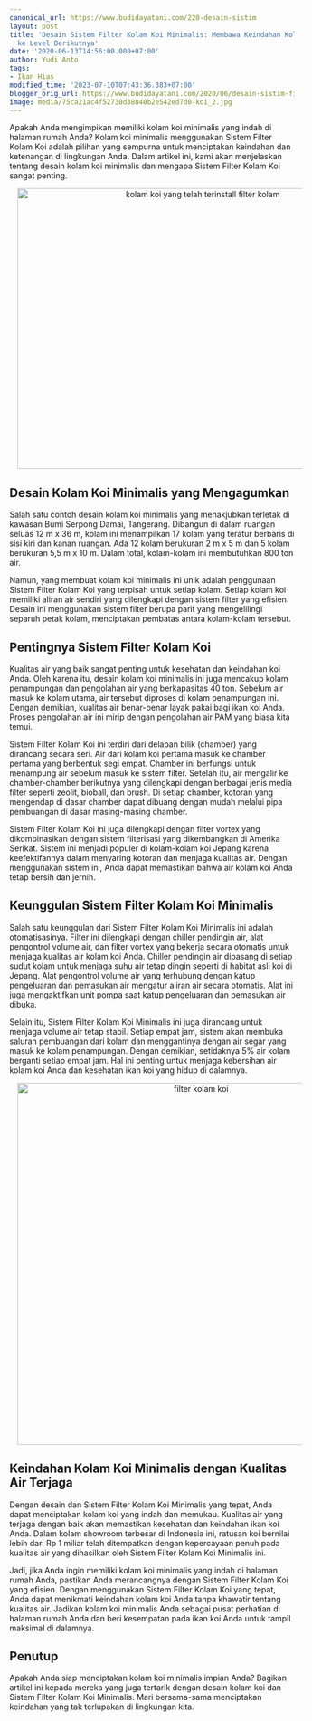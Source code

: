```yaml
---
canonical_url: https://www.budidayatani.com/220-desain-sistim
layout: post
title: 'Desain Sistem Filter Kolam Koi Minimalis: Membawa Keindahan Kolam Koi Anda
  ke Level Berikutnya'
date: '2020-06-13T14:56:00.000+07:00'
author: Yudi Anto
tags:
- Ikan Hias
modified_time: '2023-07-10T07:43:36.383+07:00'
blogger_orig_url: https://www.budidayatani.com/2020/06/desain-sistim-filter-kolam-koi-minimalis.html
image: media/75ca21ac4f52730d38840b2e542ed7d0-koi_2.jpg
---
```

<p>Apakah Anda mengimpikan memiliki kolam koi minimalis yang indah di halaman rumah Anda? Kolam koi minimalis menggunakan Sistem Filter Kolam Koi adalah pilihan yang sempurna untuk menciptakan keindahan dan ketenangan di lingkungan Anda. Dalam artikel ini, kami akan menjelaskan tentang desain kolam koi minimalis dan mengapa Sistem Filter Kolam Koi sangat penting.</p><div class="separator" style="clear: both; text-align: center;"><a href="https://blogger.googleusercontent.com/img/b/R29vZ2xl/AVvXsEjj0aXWbXmB38OSCyIHq4FPY2j68El1I0-bsmhepfwxkTyorrkRWLXPDl13cPYAqWhgctzcLqK9eTnNKhR_S9SFtt3FfTgqFaELm6k7lneybO_YDMQ4RAIN7SFHNkveGhpjaYn1yanbRQyw4aNJUeWYg-5Gaoof37pRMJdEZ7J5SK2JbQdkvNJ6wXh7ezhJ/s464/koi_2.jpg" imageanchor="1" style="margin-left: 1em; margin-right: 1em;"><img alt="kolam koi yang telah terinstall filter kolam" border="0" data-original-height="360" data-original-width="464" height="496" src="https://blogger.googleusercontent.com/img/b/R29vZ2xl/AVvXsEjj0aXWbXmB38OSCyIHq4FPY2j68El1I0-bsmhepfwxkTyorrkRWLXPDl13cPYAqWhgctzcLqK9eTnNKhR_S9SFtt3FfTgqFaELm6k7lneybO_YDMQ4RAIN7SFHNkveGhpjaYn1yanbRQyw4aNJUeWYg-5Gaoof37pRMJdEZ7J5SK2JbQdkvNJ6wXh7ezhJ/w640-h496/koi_2.jpg" width="640" /></a></div><h2>Desain Kolam Koi Minimalis yang Mengagumkan</h2><p>Salah satu contoh desain kolam koi minimalis yang menakjubkan terletak di kawasan Bumi Serpong Damai, Tangerang. Dibangun di dalam ruangan seluas 12 m x 36 m, kolam ini menampilkan 17 kolam yang teratur berbaris di sisi kiri dan kanan ruangan. Ada 12 kolam berukuran 2 m x 5 m dan 5 kolam berukuran 5,5 m x 10 m. Dalam total, kolam-kolam ini membutuhkan 800 ton air.</p><p>Namun, yang membuat kolam koi minimalis ini unik adalah penggunaan Sistem Filter Kolam Koi yang terpisah untuk setiap kolam. Setiap kolam koi memiliki aliran air sendiri yang dilengkapi dengan sistem filter yang efisien. Desain ini menggunakan sistem filter berupa parit yang mengelilingi separuh petak kolam, menciptakan pembatas antara kolam-kolam tersebut.</p><h2>Pentingnya Sistem Filter Kolam Koi</h2><p>Kualitas air yang baik sangat penting untuk kesehatan dan keindahan koi Anda. Oleh karena itu, desain kolam koi minimalis ini juga mencakup kolam penampungan dan pengolahan air yang berkapasitas 40 ton. Sebelum air masuk ke kolam utama, air tersebut diproses di kolam penampungan ini. Dengan demikian, kualitas air benar-benar layak pakai bagi ikan koi Anda. Proses pengolahan air ini mirip dengan pengolahan air PAM yang biasa kita temui.</p><p>Sistem Filter Kolam Koi ini terdiri dari delapan bilik (chamber) yang dirancang secara seri. Air dari kolam koi pertama masuk ke chamber pertama yang berbentuk segi empat. Chamber ini berfungsi untuk menampung air sebelum masuk ke sistem filter. Setelah itu, air mengalir ke chamber-chamber berikutnya yang dilengkapi dengan berbagai jenis media filter seperti zeolit, bioball, dan brush. Di setiap chamber, kotoran yang mengendap di dasar chamber dapat dibuang dengan mudah melalui pipa pembuangan di dasar masing-masing chamber.</p><p>Sistem Filter Kolam Koi ini juga dilengkapi dengan filter vortex yang dikombinasikan dengan sistem filterisasi yang dikembangkan di Amerika Serikat. Sistem ini menjadi populer di kolam-kolam koi Jepang karena keefektifannya dalam menyaring kotoran dan menjaga kualitas air. Dengan menggunakan sistem ini, Anda dapat memastikan bahwa air kolam koi Anda tetap bersih dan jernih.</p><h2>Keunggulan Sistem Filter Kolam Koi Minimalis</h2><p>Salah satu keunggulan dari Sistem Filter Kolam Koi Minimalis ini adalah otomatisasinya. Filter ini dilengkapi dengan chiller pendingin air, alat pengontrol volume air, dan filter vortex yang bekerja secara otomatis untuk menjaga kualitas air kolam koi Anda. Chiller pendingin air dipasang di setiap sudut kolam untuk menjaga suhu air tetap dingin seperti di habitat asli koi di Jepang. Alat pengontrol volume air yang terhubung dengan katup pengeluaran dan pemasukan air mengatur aliran air secara otomatis. Alat ini juga mengaktifkan unit pompa saat katup pengeluaran dan pemasukan air dibuka.</p><p>Selain itu, Sistem Filter Kolam Koi Minimalis ini juga dirancang untuk menjaga volume air tetap stabil. Setiap empat jam, sistem akan membuka saluran pembuangan dari kolam dan menggantinya dengan air segar yang masuk ke kolam penampungan. Dengan demikian, setidaknya 5% air kolam berganti setiap empat jam. Hal ini penting untuk menjaga kebersihan air kolam koi Anda dan kesehatan ikan koi yang hidup di dalamnya.</p><div class="separator" style="clear: both; text-align: center;"><a href="https://blogger.googleusercontent.com/img/b/R29vZ2xl/AVvXsEjpgUbnxzJ0rq8XP6CfY5OfKhl0lsgWnTPlD11mx3lmnEK_NBM-J81muMTvdJegvd90JxkkOyRo27sn5hPA9vmdzwlt4I0hPyZQc4V_ifO-uKKTKqySykLx4AA9ZMYZgoWxvBC2Jhh6qp7fBTIsDGHRQQvXAd2Y4A2EK70fLf9sGQALUyq9wD_YRj9DGHJt/s440/kolamkoi.jpg" imageanchor="1" style="margin-left: 1em; margin-right: 1em;"><img alt="filter kolam koi" border="0" data-original-height="440" data-original-width="436" height="640" src="https://blogger.googleusercontent.com/img/b/R29vZ2xl/AVvXsEjpgUbnxzJ0rq8XP6CfY5OfKhl0lsgWnTPlD11mx3lmnEK_NBM-J81muMTvdJegvd90JxkkOyRo27sn5hPA9vmdzwlt4I0hPyZQc4V_ifO-uKKTKqySykLx4AA9ZMYZgoWxvBC2Jhh6qp7fBTIsDGHRQQvXAd2Y4A2EK70fLf9sGQALUyq9wD_YRj9DGHJt/w634-h640/kolamkoi.jpg" width="634" /></a></div><h2>Keindahan Kolam Koi Minimalis dengan Kualitas Air Terjaga</h2><p>Dengan desain dan Sistem Filter Kolam Koi Minimalis yang tepat, Anda dapat menciptakan kolam koi yang indah dan memukau. Kualitas air yang terjaga dengan baik akan memastikan kesehatan dan keindahan ikan koi Anda. Dalam kolam showroom terbesar di Indonesia ini, ratusan koi bernilai lebih dari Rp 1 miliar telah ditempatkan dengan kepercayaan penuh pada kualitas air yang dihasilkan oleh Sistem Filter Kolam Koi Minimalis ini.</p><p>Jadi, jika Anda ingin memiliki kolam koi minimalis yang indah di halaman rumah Anda, pastikan Anda merancangnya dengan Sistem Filter Kolam Koi yang efisien. Dengan menggunakan Sistem Filter Kolam Koi yang tepat, Anda dapat menikmati keindahan kolam koi Anda tanpa khawatir tentang kualitas air. Jadikan kolam koi minimalis Anda sebagai pusat perhatian di halaman rumah Anda dan beri kesempatan pada ikan koi Anda untuk tampil maksimal di dalamnya.</p><h2>Penutup</h2><p>Apakah Anda siap menciptakan kolam koi minimalis impian Anda? Bagikan artikel ini kepada mereka yang juga tertarik dengan desain kolam koi dan Sistem Filter Kolam Koi Minimalis. Mari bersama-sama menciptakan keindahan yang tak terlupakan di lingkungan kita.</p>